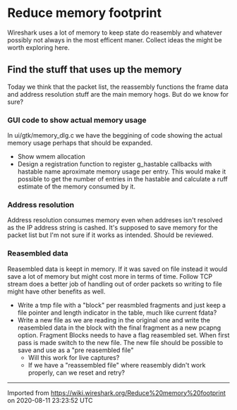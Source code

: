 # Reduce memory footprint

Wireshark uses a lot of memory to keep state do reasembly and whatever possibly not always in the most efficent maner. Collect ideas the might be worth exploring here.

## Find the stuff that uses up the memory

Today we think that the packet list, the reassembly functions the frame data and address resolution stuff are the main memory hogs. But do we know for sure?

### GUI code to show actual memory usage

In ui/gtk/memory\_dlg.c we have the beggining of code showing the actual memory usage perhaps that should be expanded.

  - Show wmem allocation
  - Design a registration function to register g\_hastable callbacks with hastable name aproximate memory usage per entry. This would make it possible to get the number of entries in the hastable and calculate a ruff estimate of the memory consumed by it.

### Address resolution

Address resolution consumes memory even when addreses isn't resolved as the IP address string is cashed. It's supposed to save memory for the packet list but I'm not sure if it works as intended. Should be reviewed.

### Reasembled data

Reasembled data is keept in memory. If it was saved on file instead it would save a lot of memory but might cost more in terms of time. Follow TCP stream does a better job of handling out of order packets so writing to file might have other benefits as well.

  - Write a tmp file with a "block" per reasmbled fragments and just keep a file pointer and length indicator in the table, much like current fdata?
  - Write a new file as we are reading in the original one and write the reasembled data in the block with the final fragment as a new pcapng option. Fragment Blocks needs to have a flag reasembled set. When first pass is made switch to the new file. The new file should be possible to save and use as a "pre reasembled file"
      - Will this work for live captures?
      - If we have a "reassembled file" where reasembly didn't work properly, can we reset and retry?

---

Imported from https://wiki.wireshark.org/Reduce%20memory%20footprint on 2020-08-11 23:23:52 UTC
